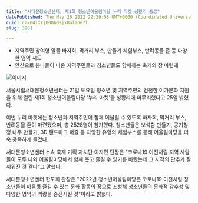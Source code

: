 ```yaml
---
title: "서대문청소년센터, 제1회 청소년어울림마당 누리 마켓 성황리 종료"
datePublished: Thu May 26 2022 22:29:58 GMT+0000 (Coordinated Universal Time)
cuid: cm704ixrj000b09jx8olahe7l
slug: 3961

---
```



- 지역주민 참여형 알뜰 바자회, 먹거리 부스, 만들기 체험부스, 반려동물 존 등 다양한 영역 시도
- 안산으로 봄나들이 나온 지역주민들과 청소년들도 함께하는 축제의 장 마련돼

![이미지](https://cdn.hashnode.com/res/hashnode/image/upload/v1739256686585/62bb72e3-e6fe-40de-8ee2-624084986677.jpeg)

서울시립서대문청소년센터는 21일 토요일 청소년 및 지역주민의 건전한 여가문화 지원을 위해 열린 제1회 청소년어울림마당 '누리 마켓'을 성황리에 마무리했다고 25일 밝혔다.

이번 누리 마켓에는 청소년과 지역주민이 함께 어울릴 수 있도록 바자회, 먹거리 부스, 반려동물 존이 마련됐으며, 총 2528명이 참가했다. 청소년들은 보석함 만들기, 공기청정 나무 만들기, 3D 랜드마크 퍼즐 등 다양한 유형의 체험부스를 통해 어울림마당을 더욱 풍족하게 즐겼다.

서대문청소년센터 소속 축제 기획 자치단 이지민 단장은 "코로나19 이전처럼 지역 사람들이 모두 나와 어울림마당에서 함께 웃고 즐길 수 있기를 바랐는데 그 시작의 단추가 잘 끼워진 것 같다"고 말했다.

서대문청소년센터 한도희 관장은 "2022년 청소년어울림마당은 코로나19 이전처럼 청소년들이 마음껏 즐길 수 있는 문화 활동의 장으로 조성해 청소년들의 문화적 감수성 및 다양한 영역의 역량을 증진시킬 것"이라고 밝혔다.